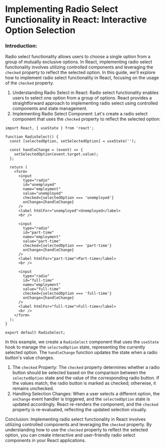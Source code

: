 

# Implementing Radio Select Functionality in React: Interactive Option Selection

### Introduction:
Radio select functionality allows users to choose a single option from a group of mutually exclusive options. In React, implementing radio select functionality involves utilizing controlled components and leveraging the `checked` property to reflect the selected option. In this guide, we'll explore how to implement radio select functionality in React, focusing on the usage of the `checked` property.

1. Understanding Radio Select in React:
Radio select functionality enables users to select one option from a group of options. React provides a straightforward approach to implementing radio select using controlled components and state management.
2. Implementing Radio Select Component:
Let's create a radio select component that uses the `checked` property to reflect the selected option:

```
import React, { useState } from 'react';

function RadioSelect() {
  const [selectedOption, setSelectedOption] = useState('');

  const handleChange = (event) => {
    setSelectedOption(event.target.value);
  };

  return (
    <form>
      <input
        type="radio"
        id="unemployed"
        name="employment"
        value="unemployed"
        checked={selectedOption === 'unemployed'}
        onChange={handleChange}
      />
      <label htmlFor="unemployed">Unemployed</label>
      <br />

      <input
        type="radio"
        id="part-time"
        name="employment"
        value="part-time"
        checked={selectedOption === 'part-time'}
        onChange={handleChange}
      />
      <label htmlFor="part-time">Part-time</label>
      <br />

      <input
        type="radio"
        id="full-time"
        name="employment"
        value="full-time"
        checked={selectedOption === 'full-time'}
        onChange={handleChange}
      />
      <label htmlFor="full-time">Full-time</label>
      <br />
    </form>
  );
}

export default RadioSelect;

```

In this example, we create a `RadioSelect` component that uses the `useState` hook to manage the `selectedOption` state, representing the currently selected option. The `handleChange` function updates the state when a radio button's value changes.

1. The `checked` Property:
The `checked` property determines whether a radio button should be selected based on the comparison between the `selectedOption` state and the value of the corresponding radio button. If the values match, the radio button is marked as checked; otherwise, it remains unchecked.
2. Handling Selection Changes:
When a user selects a different option, the `onChange` event handler is triggered, and the `selectedOption` state is updated accordingly. React re-renders the component, and the `checked` property is re-evaluated, reflecting the updated selection visually.

Conclusion:
Implementing radio select functionality in React involves utilizing controlled components and leveraging the `checked` property. By understanding how to use the `checked` property to reflect the selected option, you can create interactive and user-friendly radio select components in your React applications.